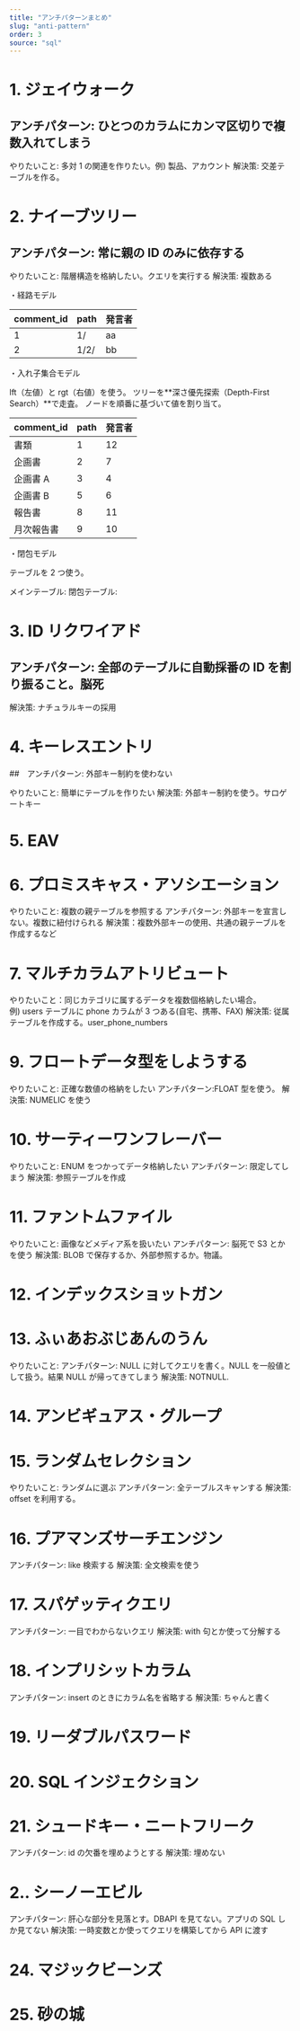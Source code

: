 ```yaml
---
title: "アンチパターンまとめ"
slug: "anti-pattern"
order: 3
source: "sql"
---
```


# 1. ジェイウォーク

## アンチパターン: ひとつのカラムにカンマ区切りで複数入れてしまう

やりたいこと: 多対 1 の関連を作りたい。例) 製品、アカウント
解決策: 交差テーブルを作る。

# 2. ナイーブツリー

## アンチパターン: 常に親の ID のみに依存する

やりたいこと: 階層構造を格納したい。クエリを実行する
解決策: 複数ある

・経路モデル

| comment_id | path | 発言者 |
| ---------- | ---- | ------ |
| 1          | 1/   | aa     |
| 2          | 1/2/ | bb     |

・入れ子集合モデル

lft（左値）と rgt（右値）を使う。
ツリーを**深さ優先探索（Depth-First Search）**で走査。
ノードを順番に基づいて値を割り当て。

| comment_id | path | 発言者 |
| ---------- | ---- | ------ |
| 書類       | 1    | 12     |
| 企画書     | 2    | 7      |
| 企画書 A   | 3    | 4      |
| 企画書 B   | 5    | 6      |
| 報告書     | 8    | 11     |
| 月次報告書 | 9    | 10     |

・閉包モデル

テーブルを 2 つ使う。

メインテーブル:
閉包テーブル:

# 3. ID リクワイアド

## アンチパターン: 全部のテーブルに自動採番の ID を割り振ること。脳死

解決策: ナチュラルキーの採用

# 4. キーレスエントリ

##　アンチパターン: 外部キー制約を使わない

やりたいこと: 簡単にテーブルを作りたい
解決策: 外部キー制約を使う。サロゲートキー

# 5. EAV

# 6. プロミスキャス・アソシエーション

やりたいこと: 複数の親テーブルを参照する
アンチパターン: 外部キーを宣言しない。複数に紐付けられる
解決策：複数外部キーの使用、共通の親テーブルを作成するなど

# 7. マルチカラムアトリビュート

やりたいこと：同じカテゴリに属するデータを複数個格納したい場合。  
例) users テーブルに phone カラムが 3 つある(自宅、携帯、FAX)
解決策: 従属テーブルを作成する。user_phone_numbers

# 9. フロートデータ型をしようする

やりたいこと: 正確な数値の格納をしたい
アンチパターン:FLOAT 型を使う。
解決策: NUMELIC を使う

# 10. サーティーワンフレーバー

やりたいこと: ENUM をつかってデータ格納したい
アンチパターン: 限定してしまう
解決策: 参照テーブルを作成

# 11. ファントムファイル

やりたいこと: 画像などメディア系を扱いたい
アンチパターン: 脳死で S3 とかを使う
解決策: BLOB で保存するか、外部参照するか。物議。

# 12. インデックスショットガン

# 13. ふぃあおぶじあんのうん

やりたいこと:
アンチパターン: NULL に対してクエリを書く。NULL を一般値として扱う。結果 NULL が帰ってきてしまう
解決策: NOTNULL.

# 14. アンビギュアス・グループ

# 15. ランダムセレクション

やりたいこと: ランダムに選ぶ
アンチパターン: 全テーブルスキャンする
解決策: offset を利用する。

# 16. プアマンズサーチエンジン

アンチパターン: like 検索する
解決策: 全文検索を使う

# 17. スパゲッティクエリ

アンチパターン: 一目でわからないクエリ
解決策: with 句とか使って分解する

# 18. インプリシットカラム

アンチパターン: insert のときにカラム名を省略する
解決策: ちゃんと書く

# 19. リーダブルパスワード

# 20. SQL インジェクション

# 21. シュードキー・ニートフリーク

アンチパターン: id の欠番を埋めようとする
解決策: 埋めない

# 2.. シーノーエビル

アンチパターン: 肝心な部分を見落とす。DBAPI を見てない。アプリの SQL しか見てない
解決策: 一時変数とか使ってクエリを構築してから API に渡す

# 24. マジックビーンズ

# 25. 砂の城
